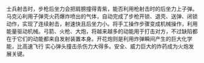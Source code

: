 士兵射击时，步枪后坐力会把肩膀撞得青紫，能否利用枪射击时的后坐力上子弹。马克沁利用子弹壳火药爆炸喷出的气体，自动完成了步枪开锁、退壳、送弹、闭锁动作，实现了连续射击，射速快且后坐力小。将手工操作步骤变成机械操作，利用能量驱动机械。弓箭、火枪、大炮，将越来越多的动能用于打击对方，不过缺陷都在于它们的动能都来自发射装置本身。开花炮则是利用炸弹瞬间产生的巨大化学能，比高速飞行 实心弹头撞击杀伤力大得多。安全、威力巨大的炸药成为火炮发展关键。
